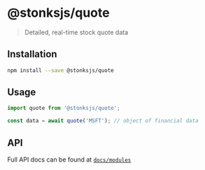# @stonksjs/quote

> Detailed, real-time stock quote data

## Installation

```bash
npm install --save @stonksjs/quote
```

## Usage

```js
import quote from '@stonksjs/quote';

const data = await quote('MSFT'); // object of financial data
```

## API

Full API docs can be found at [`docs/modules`](./docs/modules.md)
